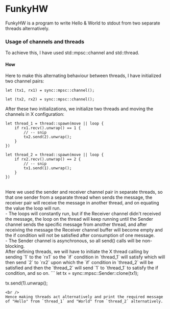 # FunkyHW
FunkyHW is a program to write Hello & World to stdout from two separate threads alternatively.

### Usage of channels and threads
To achieve this, I have used std::mpsc::channel and std::thread.

#### How
Here to make this alternating behaviour between threads, I have initialized two channel pairs:
```
let (tx1, rx1) = sync::mpsc::channel();
```

```
let (tx2, rx2) = sync::mpsc::channel();
```

After these two initializations, we initialize two threads and moving the channels in X configuration:
```
let thread_1 = thread::spawn(move || loop {
    if rx1.recv().unwrap() == 1 {
        // -- snip
        tx2.send(2).unwrap();
    }
})
```
```
let thread_2 = thread::spawn(move || loop {
    if rx2.recv().unwrap() == 2 {
        // -- snip
        tx1.send(1).unwrap();
    }
})
```
<br />
Here we used the sender and receiver channel pair in separate threads, so that one sender from a separate thread when sends the message, the receiver pair will receive the message in another thread, and on equating the value the loop will run.
<br />
- The loops will constantly run, but if the Receiver channel didn't received the message, the loop on the thread will keep running until the Sender channel sends the specific message from another thread, and after receiving the message the Receiver channel buffer will become empty and the if condition will not be satisfied after consumption of one message. 
<br />
- The Sender channel is asynchronous, so all send() calls will be non-blocking.
<br />
After defining threads, we will have to initiate the X thread calling by sending `1` to the `rx1` so the `if` condition in `thread_1` will satisfy which will then send `2` to `rx2` upon which the `if` condition in `thread_2` will be satisfied and then the `thread_2` will send `1` to `thread_1` to satisfy the if condition, and so on.
```
let tx = sync::mpsc::Sender::clone(tx1);

tx.send(1).unwrap();
```
<br />
Hence making threads act alternatively and print the required message of "Hello" from `thread_1` and "World" from `thread_2` alternatively.
